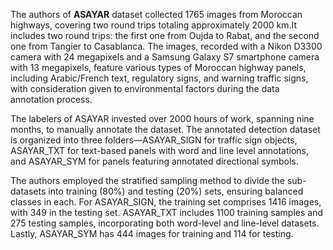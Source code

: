 The authors of **ASAYAR** dataset collected 1765 images from Moroccan highways, covering two round trips totaling approximately 2000 km.It includes two round trips: the first one from Oujda to Rabat, and
the second one from Tangier to Casablanca. The images, recorded with a Nikon D3300 camera with 24 megapixels and a Samsung Galaxy S7 smartphone camera with 13 megapixels, feature various types of Moroccan highway panels, including Arabic/French text, regulatory signs, and warning traffic signs, with consideration given to environmental factors during the data annotation process.

The labelers of ASAYAR invested over 2000 hours of work, spanning nine months, to manually annotate the dataset. The annotated detection dataset is organized into three folders—ASAYAR_SIGN for traffic sign objects, ASAYAR_TXT for text-based panels with word and line level annotations, and ASAYAR_SYM for panels featuring annotated directional symbols.

The authors employed the stratified sampling method to divide the sub-datasets into training (80%) and testing (20%) sets, ensuring balanced classes in each. For ASAYAR_SIGN, the training set comprises 1416 images, with 349 in the testing set. ASAYAR_TXT includes 1100 training samples and 275 testing samples, incorporating both word-level and line-level datasets. Lastly, ASAYAR_SYM has 444 images for training and 114 for testing.